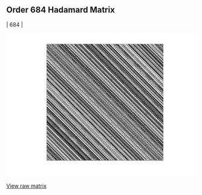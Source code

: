## Order 684 Hadamard Matrix

| 684 |

<img src="684.png" class="img-responsive" alt=""> 

[View raw matrix](order684.txt)
